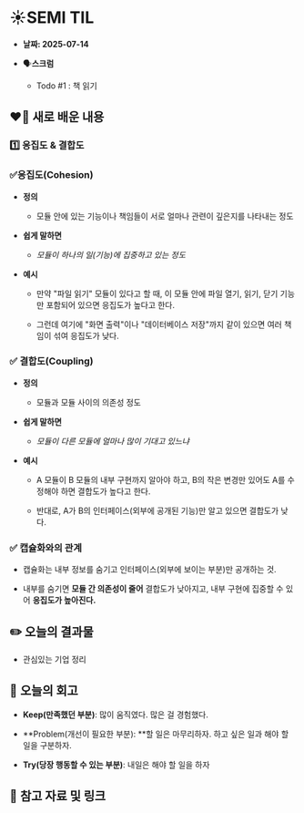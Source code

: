 # ☀️SEMI TIL


- **날짜: 2025-07-14**

- 🗣️**스크럼**
  - Todo #1 : 책 읽기



## ❤️‍🔥 새로 배운 내용


### 1️⃣ 응집도 & 결합도

### ✅응집도(Cohesion)

- **정의**
  - 모듈 안에 있는 기능이나 책임들이 서로 얼마나 관련이 깊은지를 나타내는 정도


- **쉽게 말하면**
  - *모듈이 하나의 일(기능)에 집중하고 있는 정도*


- **예시**
  - 만약 "파일 읽기" 모듈이 있다고 할 때, 이 모듈 안에 파일 열기, 읽기, 닫기 기능만 포함되어 있으면 응집도가 높다고 한다.

  - 그런데 여기에 "화면 출력"이나 "데이터베이스 저장"까지 같이 있으면 여러 책임이 섞여 응집도가 낮다.


### ✅ 결합도(Coupling)

- **정의**
  - 모듈과 모듈 사이의 의존성 정도


- **쉽게 말하면**
  - *모듈이 다른 모듈에 얼마나 많이 기대고 있느냐*


- **예시**
  - A 모듈이 B 모듈의 내부 구현까지 알아야 하고, B의 작은 변경만 있어도 A를 수정해야 하면 결합도가 높다고 한다.

  - 반대로, A가 B의 인터페이스(외부에 공개된 기능)만 알고 있으면 결합도가 낮다.


### ✅ 캡슐화와의 관계

- 캡슐화는 내부 정보를 숨기고 인터페이스(외부에 보이는 부분)만 공개하는 것.

- 내부를 숨기면 **모듈 간 의존성이 줄어** 결합도가 낮아지고, 내부 구현에 집중할 수 있어 **응집도가 높아진다.**

## ✏️ 오늘의 결과물

- 관심있는 기업 정리

## 🤔 오늘의 회고

- **Keep(만족했던 부분)**: 많이 움직였다. 많은 걸 경험했다.

- **Problem(개선이 필요한 부분): **할 일은 마무리하자. 하고 싶은 일과 해야 할 일을 구분하자.

- **Try(당장 행동할 수 있는 부분)**: 내일은 해야 할 일을 하자

## 🙏 참고 자료 및 링크

